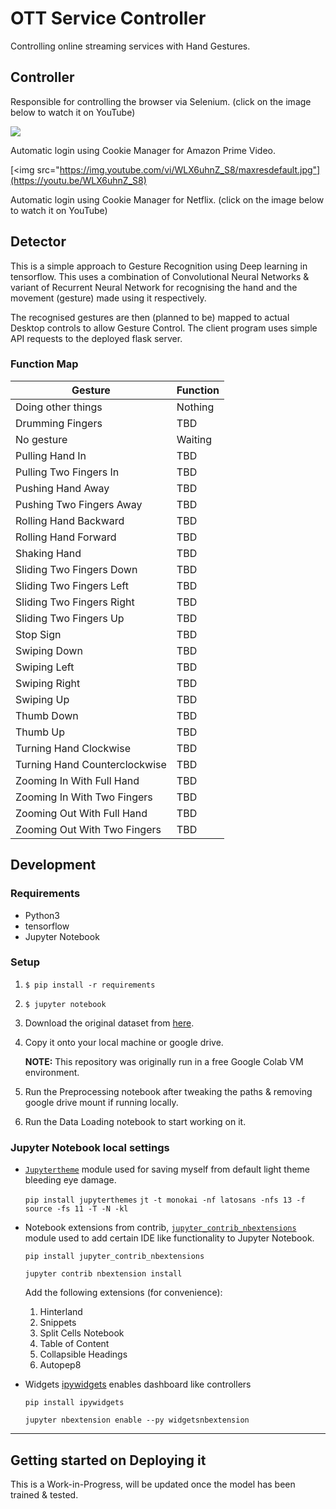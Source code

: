 # OTT Service Controller

Controlling online streaming services with Hand Gestures.

## Controller

Responsible for controlling the browser via Selenium. (click on the image below to watch it on YouTube)

[<img src="https://img.youtube.com/vi/9ZCDPGXXueY/maxresdefault.jpg">](https://youtu.be/9ZCDPGXXueY)

Automatic login using Cookie Manager for Amazon Prime Video.

[<img src="https://img.youtube.com/vi/WLX6uhnZ_S8/maxresdefault.jpg"](https://youtu.be/WLX6uhnZ_S8)

Automatic login using Cookie Manager for Netflix. (click on the image below to watch it on YouTube)

## Detector
This is a simple approach to Gesture Recognition using Deep learning in tensorflow. This uses a combination of Convolutional Neural Networks & variant of Recurrent Neural Network for recognising the hand and the movement (gesture) made using it respectively. 

The recognised gestures are then (planned to be) mapped to actual Desktop controls to allow Gesture Control. The client program uses simple API requests to the deployed flask server.

### Function Map
| Gesture | Function |
| ------- | -------- |
| Doing other things | Nothing |
| Drumming Fingers | TBD |
| No gesture | Waiting |
| Pulling Hand In | TBD |
| Pulling Two Fingers In | TBD |
| Pushing Hand Away | TBD |
| Pushing Two Fingers Away | TBD |
| Rolling Hand Backward | TBD |
| Rolling Hand Forward | TBD |
| Shaking Hand | TBD |
| Sliding Two Fingers Down | TBD |
| Sliding Two Fingers Left | TBD |
| Sliding Two Fingers Right | TBD |
| Sliding Two Fingers Up | TBD |
| Stop Sign | TBD |
| Swiping Down | TBD |
| Swiping Left | TBD |
| Swiping Right | TBD |
| Swiping Up | TBD |
| Thumb Down | TBD |
| Thumb Up | TBD |
| Turning Hand Clockwise | TBD |
| Turning Hand Counterclockwise | TBD |
| Zooming In With Full Hand | TBD |
| Zooming In With Two Fingers | TBD |
| Zooming Out With Full Hand | TBD |
| Zooming Out With Two Fingers | TBD |


## Development

### Requirements
 - Python3
 - tensorflow
 - Jupyter Notebook

### Setup
 1. `$ pip install -r requirements`
 2. `$ jupyter notebook`
 3. Download the original dataset from [here](https://20bn.com/datasets/jester).
 4. Copy it onto your local machine or google drive.

    **NOTE:** This repository was originally run in a free Google Colab VM environment.

 5. Run the Preprocessing notebook after tweaking the paths & removing google drive mount if running locally.
 6. Run the Data Loading notebook to start working on it.

### Jupyter Notebook local settings
 - [`Jupytertheme`](https://github.com/dunovank/jupyter-themes) module used for saving myself from default light theme bleeding eye damage.

    ```pip install jupyterthemes```
    ```jt -t monokai -nf latosans -nfs 13 -f source -fs 11 -T -N -kl```

 - Notebook extensions from contrib, [`jupyter_contrib_nbextensions`](https://github.com/ipython-contrib/jupyter_contrib_nbextensions) module used to add certain IDE like functionality to Jupyter Notebook.

    ```pip install jupyter_contrib_nbextensions```

    ```jupyter contrib nbextension install```

     Add the following extensions (for convenience):
     1. Hinterland
     2. Snippets
     3. Split Cells Notebook
     4. Table of Content
     5. Collapsible Headings
     6. Autopep8
 - Widgets [ipywidgets](https://github.com/jupyter-widgets/ipywidgets) enables dashboard like controllers

    ```pip install ipywidgets```

    ```jupyter nbextension enable --py widgetsnbextension```

---

 ## Getting started on Deploying it
 This is a Work-in-Progress, will be updated once the model has been trained & tested.
 
